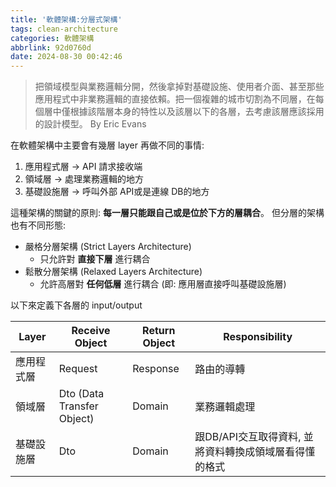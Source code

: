 ```yaml
---
title: '軟體架構:分層式架構'
tags: clean-architecture
categories: 軟體架構
abbrlink: 92d0760d
date: 2024-08-30 00:42:46
---
```


> 把領域模型與業務邏輯分開，然後拿掉對基礎設施、使用者介面、甚至那些應用程式中非業務邏輯的直接依賴。把一個複雜的城市切割為不同層，在每個層中僅根據該階層本身的特性以及該層以下的各層，去考慮該層應該採用的設計模型。
> By Eric Evans

在軟體架構中主要會有幾層 layer 再做不同的事情:

1. 應用程式層 $\rightarrow$ API 請求接收端
2. 領域層 $\rightarrow$ 處理業務邏輯的地方
3. 基礎設施層 $\rightarrow$ 呼叫外部 API或是連線 DB的地方
<!--more-->

這種架構的關鍵的原則: **每一層只能跟自己或是位於下方的層耦合**。
但分層的架構也有不同形態:

- 嚴格分層架構 (Strict Layers Architecture)
    - 只允許對 **直接下層** 進行耦合
- 鬆散分層架構 (Relaxed Layers Architecture)
    - 允許高層對 **任何低層** 進行耦合 (即: 應用層直接呼叫基礎設施層)

以下來定義下各層的 input/output

| Layer | Receive Object             | Return Object | Responsibility                  |
|-------|----------------------------|---------------|---------------------------------|
| 應用程式層 | Request                    | Response      | 路由的導轉                           |
| 領域層   | Dto (Data Transfer Object) | Domain        | 業務邏輯處理                          |
| 基礎設施層 | Dto                        | Domain        | 跟DB/API交互取得資料, 並將資料轉換成領域層看得懂的格式 |


